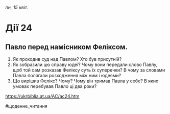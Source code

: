 
_пн, 15 квіт._

# Дії 24

## Павло перед намісником Феліксом.
1. Як проходив суд над Павлом? Хто був присутній?
2. Як зобразили цю справу юдеї? Чому вони передали слово Павлу, щоб той сам розказав Феліксу суть їх суперечки? В чому за словами Павла полягали розходження між ним і юдеями?
3. Що вирішив Фелікс? Чому? Чому він тримав Павла у себе? В яких умовах перебував Павло ці два роки?

https://ukrbiblia.at.ua/AC/ac24.htm 

#щоденне_читання
